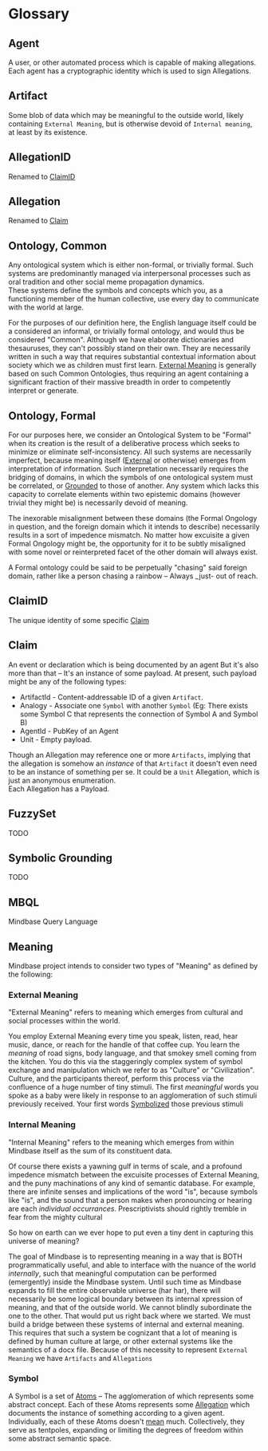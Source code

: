 # Glossary

## Agent

A user, or other automated process which is capable of making allegations. Each agent has a cryptographic identity which is used to sign Allegations.  

## Artifact

Some blob of data which may be meaningful to the outside world, likely containing `External Meaning`, but is otherwise devoid of `Internal meaning`, at least by its existence.

## AllegationID

Renamed to [ClaimID](./GLOSSARY.md#ClaimId) 

## Allegation

Renamed to [Claim](./GLOSSARY.md#Claim)

## Ontology, Common

Any ontological system which is either non-formal, or trivially formal.
Such systems are predominantly managed via interpersonal processes such as oral tradition and other social meme propagation dynamics.  
These systems define the symbols and concepts which you, as a functioning member of the human collective, use every day to communicate with the world at large.

For the purposes of our definition here, the English language itself could be a considered an informal, or trivially formal ontology, and would thus be considered "Common". Although we have elaborate dictionaries and thesauruses, they can't possibly stand on their own. They are necessarily written in such a way that requires substantial contextual information about society which we as children must first learn. [External Meaning](./GLOSSARY.md#External-Meaning) is generally based on such Common Ontologies, thus requiring an agent containing a significant fraction of their massive breadth in order to competently interpret or generate.

## Ontology, Formal

For our purposes here, we consider an Ontological System to be "Formal" when its creation is the result of a deliberative process which seeks to minimize or eliminate self-inconsistency. All such systems are necessarily imperfect, because meaning itself ([External](./GLOSSARY.md#External-Meaning) or otherwise) emerges from interpretation of information. Such interpretation necessarily requires the bridging of domains, in which the symbols of one ontological system must be correlated, or [Grounded](./GLOSSARY.md#Symbolic-Grounding) to those of another. Any system which lacks this capacity to correlate elements within two epistemic domains (however trivial they might be) is necessarily devoid of meaning.

The inexorable misalignment between these domains (the Formal Ongology in question, and the foreign domain which it intends to describe) necessarily results in a sort of impedence mismatch. No matter how excuisite a given Formal Ongology might be, the opportunity for it to be subtly misaligned with some novel or reinterpreted facet of the other domain will always exist.

A Formal ontology could be said to be perpetually "chasing" said foreign domain, rather like a person chasing a rainbow – Always _just- out of reach.

## ClaimID

The unique identity of some specific [Claim](./GLOSSARY.md#Claim)

## Claim

An event or declaration which is being documented by an agent But it's also more than that – It's an instance of some payload. At present, such payload might be any of the following types:

* ArtifactId - Content-addressable ID of a given `Artifact`.  
* Analogy - Associate one `Symbol` with another `Symbol` (Eg: There exists some Symbol C that represents the connection of Symbol A and Symbol B)
* AgentId - PubKey of an Agent
* Unit - Empty payload.  

Though an Allegation may reference one or more `Artifacts`, implying that the allegation is somehow an _instance_ of that `Artifact` it doesn't even need to be an instance of something per se. It could be a `Unit` Allegation, which is just an anonymous enumeration.  
Each Allegation has a Payload.

## FuzzySet

TODO

## Symbolic Grounding

TODO

## MBQL

Mindbase Query Language

## Meaning

Mindbase project intends to consider two types of "Meaning" as defined by the following:

### External Meaning

"External Meaning" refers to meaning which emerges from cultural and social processes within the world.

You employ External Meaning every time you speak, listen, read, hear music, dance, or reach for the handle of that coffee cup. You learn the _meaning_ of road signs, body language, and that smokey smell coming from the kitchen. You do this via the staggeringly complex system of symbol exchange and manipulation which we refer to as "Culture" or "Civilization". Culture, and the participants thereof, perform this process via the confluence of a huge number of tiny stimuli. The first _meaningful_ words you spoke as a baby were likely in response to an agglomeration of such stimuli previously received. Your first words [Symbolized](./GLOSSARY.md#Symbol) those previous stimuli

### Internal Meaning

"Internal Meaning" refers to the meaning which emerges from within Mindbase itself as the sum of its constituent data.  

Of course there exists a yawning gulf in terms of scale, and a profound impedence mismatch between the excuisite processes of External Meaning, and the puny machinations of any kind of semantic database. For example, there are infinite senses and implications of the word "is", because symbols like "is", and the sound that a person makes when pronouncing or hearing are each _individual occurrances._ Prescriptivists should rightly tremble in fear from the mighty cultural 

So how on earth can we ever hope to put even a tiny dent in capturing this universe of meaning?

The goal of Mindbase is to representing meaning in a way that is BOTH programmatically useful, and able to interface with the nuance of the world _internally_, such that meaningful computation can be performed (emergently) inside the Mindbase system. Until such time as Mindbase expands to fill the entire observable universe (har har), there will necessarily be some logical boundary between its internal xpression of meaning, and that of the outside world. We cannot blindly subordinate the one to the other. That would put us right back where we started. We must build a bridge between these systems of internal and external meaning. This requires that such a system be cognizant that a lot of meaning is defined by human culture at large, or other external systems like the semantics of a docx file. Because of this necessity to represent `External Meaning` we have `Artifacts` and `Allegations`

### Symbol

A Symbol is a set of [Atoms](./GLOSSARY.md#Atom) – The agglomeration of which represents some abstract concept. Each of these Atoms represents some [Allegation](./GLOSSARY.md#Allegation) which documents the instance of something according to a given agent. Individually, each of these Atoms doesn't [mean](./GLOSSARY.md#internal-meaning) much. Collectively, they serve as tentpoles, expanding or limiting the degrees of freedom within some abstract semantic space.  
